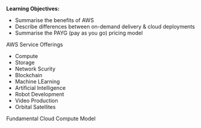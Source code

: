 **Learning Objectives:**
- Summarise the benefits of AWS
- Describe differences between on-demand delivery & cloud deployments
- Summarise the PAYG (pay as you go) pricing model

AWS Service Offerings
- Compute
- Storage
- Network Scurity
- Blockchain
- Machine LEarning
- Artificial Intelligence
- Robot Development
- Video Production
- Orbital Satellites

Fundamental Cloud Compute Model
